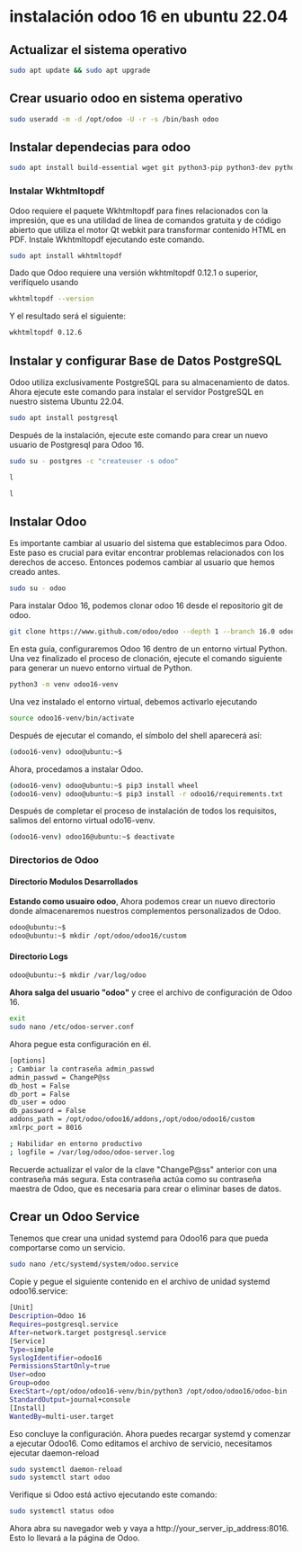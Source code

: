 # instalación odoo 16 en ubuntu 22.04

## Actualizar el sistema operativo
```sh
sudo apt update && sudo apt upgrade
```

## Crear usuario odoo en sistema operativo
```sh
sudo useradd -m -d /opt/odoo -U -r -s /bin/bash odoo
```

## Instalar dependecias para odoo
```sh
sudo apt install build-essential wget git python3-pip python3-dev python3-venv python3-wheel libfreetype6-dev libxml2-dev libzip-dev libsasl2-dev python3-setuptools libjpeg-dev zlib1g-dev libpq-dev libxslt1-dev libldap2-dev libtiff5-dev libopenjp2-7-dev
```

### Instalar Wkhtmltopdf
Odoo requiere el paquete Wkhtmltopdf para fines relacionados con la impresión, que es una utilidad de línea de comandos gratuita y de código abierto que utiliza el motor Qt webkit para transformar contenido HTML en PDF. Instale Wkhtmltopdf ejecutando este comando.

```sh
sudo apt install wkhtmltopdf
```
Dado que Odoo requiere una versión wkhtmltopdf 0.12.1 o superior, verifíquelo usando

```sh
wkhtmltopdf --version
```

Y el resultado será el siguiente:

```sh
wkhtmltopdf 0.12.6
```
## Instalar y configurar Base de Datos PostgreSQL
Odoo utiliza exclusivamente PostgreSQL para su almacenamiento de datos. Ahora ejecute este comando para instalar el servidor PostgreSQL en nuestro sistema Ubuntu 22.04.

```sh
sudo apt install postgresql
```

Después de la instalación, ejecute este comando para crear un nuevo usuario de Postgresql para Odoo 16.

```sh
sudo su - postgres -c "createuser -s odoo"
```


```sh
l
```

```sh
l
```
## Instalar Odoo
Es importante cambiar al usuario del sistema que establecimos para Odoo. Este paso es crucial para evitar encontrar problemas relacionados con los derechos de acceso. Entonces podemos cambiar al usuario que hemos creado antes.

```sh
sudo su - odoo
```

Para instalar Odoo 16, podemos clonar odoo 16 desde el repositorio git de odoo. 
```sh
git clone https://www.github.com/odoo/odoo --depth 1 --branch 16.0 odoo16
```

En esta guía, configuraremos Odoo 16 dentro de un entorno virtual Python. Una vez finalizado el proceso de clonación, ejecute el comando siguiente para generar un nuevo entorno virtual de Python.

```sh
python3 -m venv odoo16-venv
```
Una vez instalado el entorno virtual, debemos activarlo ejecutando

```sh
source odoo16-venv/bin/activate
```
Después de ejecutar el comando, el símbolo del shell aparecerá así:

```sh
(odoo16-venv) odoo@ubuntu:~$
```

Ahora, procedamos a instalar Odoo.

```sh
(odoo16-venv) odoo@ubuntu:~$ pip3 install wheel
(odoo16-venv) odoo@ubuntu:~$ pip3 install -r odoo16/requirements.txt
```

Después de completar el proceso de instalación de todos los requisitos, salimos del entorno virtual odo16-venv.

```sh
(odoo16-venv) odoo16@ubuntu:~$ deactivate
```
### Directorios de Odoo

#### Directorio Modulos Desarrollados

**Estando como usuairo odoo**, Ahora podemos crear un nuevo directorio donde almacenaremos nuestros complementos personalizados de Odoo.

```sh
odoo@ubuntu:~$
odoo@ubuntu:~$ mkdir /opt/odoo/odoo16/custom
```

#### Directorio Logs
```sh
odoo@ubuntu:~$ mkdir /var/log/odoo
```

**Ahora salga del usuario "odoo"** y cree el archivo de configuración de Odoo 16.

```sh
exit
sudo nano /etc/odoo-server.conf
```

Ahora pegue esta configuración en él.

```sh
[options]
; Cambiar la contraseña admin_passwd
admin_passwd = ChangeP@ss
db_host = False
db_port = False
db_user = odoo
db_password = False
addons_path = /opt/odoo/odoo16/addons,/opt/odoo/odoo16/custom
xmlrpc_port = 8016

; Habilidar en entorno productivo
; logfile = /var/log/odoo/odoo-server.log
```

Recuerde actualizar el valor de la clave "ChangeP@ss" anterior con una contraseña más segura. Esta contraseña actúa como su contraseña maestra de Odoo, que es necesaria para crear o eliminar bases de datos.


## Crear un Odoo Service
Tenemos que crear una unidad systemd para Odoo16 para que pueda comportarse como un servicio.

```sh
sudo nano /etc/systemd/system/odoo.service
```
Copie y pegue el siguiente contenido en el archivo de unidad systemd odoo16.service:

```sh
[Unit]
Description=Odoo 16
Requires=postgresql.service
After=network.target postgresql.service
[Service]
Type=simple
SyslogIdentifier=odoo16
PermissionsStartOnly=true
User=odoo
Group=odoo
ExecStart=/opt/odoo/odoo16-venv/bin/python3 /opt/odoo/odoo16/odoo-bin -c /etc/odoo-server.conf
StandardOutput=journal+console
[Install]
WantedBy=multi-user.target
```
Eso concluye la configuración. Ahora puedes recargar systemd y comenzar a ejecutar Odoo16. Como editamos el archivo de servicio, necesitamos ejecutar daemon-reload

```sh
sudo systemctl daemon-reload
sudo systemctl start odoo
```
Verifique si Odoo está activo ejecutando este comando:

```sh
sudo systemctl status odoo
```
Ahora abra su navegador web y vaya a http://your_server_ip_address:8016. Esto lo llevará a la página de Odoo.